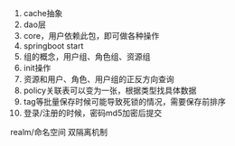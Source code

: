 1. cache抽象
2. dao层
5. core，用户依赖此包，即可做各种操作
6. springboot start
7. 组的概念，用户组、角色组、资源组
8. init操作
9. 资源和用户、角色、用户组的正反方向查询
10. policy关联表可以变为一张，根据类型找具体数据
11. tag等批量保存时候可能导致死锁的情况，需要保存前排序
12. 登录/注册的时候，密码md5加密后提交

realm/命名空间 双隔离机制
